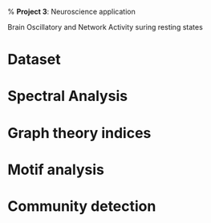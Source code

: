 % **Project 3**: Neuroscience application

Brain Oscillatory and Network Activity suring resting states

# Dataset

# Spectral Analysis

# Graph theory indices

# Motif analysis

# Community detection